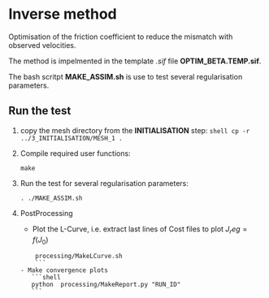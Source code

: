# Inverse method

Optimisation of the friction coefficient to reduce the mismatch with observed velocities.

The method is impelmented in the template *.sif* file **OPTIM_BETA.TEMP.sif**.

The bash scritpt **MAKE_ASSIM.sh** is use to test several regularisation parameters.

## Run the test

1. copy the mesh directory from the **INITIALISATION** step:
        ```shell
        cp -r ../3_INITIALISATION/MESH_1 .
        ```

2. Compile required user functions: 
	```shell
	make
	```
3. Run the test for several regularisation parameters:
	```shell
	. ./MAKE_ASSIM.sh
	```

4. PostProcessing
    - Plot the L-Curve, i.e. extract last lines of Cost files to plot $J_reg=f(J_0)$
	```shell
        processing/MakeLCurve.sh
        ```
    - Make convergence plots
       ```shell
       python  processing/MakeReport.py "RUN_ID"
       ```
